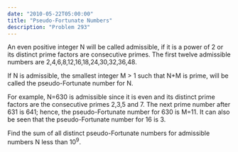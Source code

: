 ```yaml
---
date: "2010-05-22T05:00:00"
title: "Pseudo-Fortunate Numbers"
description: "Problem 293"
---
```


<p>
An even positive integer N will be called admissible, if it is a power of 2 or its distinct prime factors are consecutive primes.
The first twelve admissible numbers are 2,4,6,8,12,16,18,24,30,32,36,48.
</p>
<p>
If N is admissible, the smallest integer M &gt; 1 such that N+M is prime, will be called the pseudo-Fortunate number for N.
</p>
<p>
For example, N=630 is admissible since it is even and its distinct prime factors are the consecutive primes 2,3,5 and 7. 
The next prime number after 631 is 641; hence, the pseudo-Fortunate number for 630 is M=11.
It can also be seen that the pseudo-Fortunate number for 16 is 3.
</p>
<p>
Find the sum of all distinct pseudo-Fortunate numbers for admissible numbers N less than 10<sup>9</sup>.
</p>

